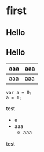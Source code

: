 # first

## Hello

## Hello

|aaa|aaa|
|-|-|
|aaa|aaa|


```javascript=40
var a = 0;
a = 1;
```
test
- a
- aaa
  - aaa

test
